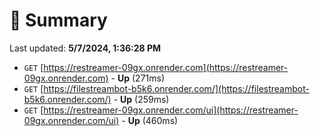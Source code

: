 # 📖 Summary
Last updated: **5/7/2024, 1:36:28 PM**

- `GET` [https://restreamer-09gx.onrender.com](https://restreamer-09gx.onrender.com) - **Up** (271ms)
- `GET` [https://filestreambot-b5k6.onrender.com/](https://filestreambot-b5k6.onrender.com/) - **Up** (259ms)
- `GET` [https://restreamer-09gx.onrender.com/ui](https://restreamer-09gx.onrender.com/ui) - **Up** (460ms)
